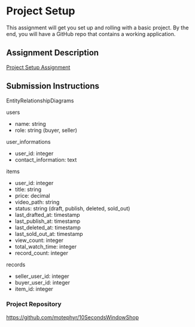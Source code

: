 # Project Setup
This assignment will get you set up and rolling with a basic project. By the end, you will have a GitHub repo that contains a working application.

## Assignment Description
[Project Setup Assignment](https://education.launchcode.org/liftoff/modules/assignments/project-setup)

## Submission Instructions

EntityRelationshipDiagrams

users
* name: string 
* role: string (buyer, seller)

user_informations
* user_id: integer
* contact_information: text

items
* user_id: integer
* title: string
* price: decimal
* video_path: string
* status: string (draft, publish, deleted, sold_out)
* last_drafted_at: timestamp
* last_publish_at: timestamp
* last_deleted_at: timestamp
* last_sold_out_at: timestamp
* view_count: integer
* total_watch_time: integer
* record_count: integer

records
* seller_user_id: integer
* buyer_user_id: integer
* item_id: integer


### Project Repository

https://github.com/motephyr/10SecondsWindowShop
